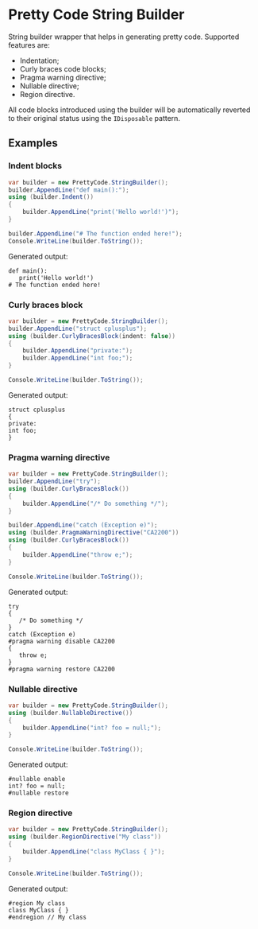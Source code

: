 # Pretty Code String Builder
String builder wrapper that helps in generating pretty code.
Supported features are:
- Indentation;
- Curly braces code blocks;
- Pragma warning directive;
- Nullable directive;
- Region directive.

All code blocks introduced using the builder will be automatically
reverted to their original status using the `IDisposable`
pattern.

## Examples

### Indent blocks
```csharp
var builder = new PrettyCode.StringBuilder();
builder.AppendLine("def main():");
using (builder.Indent())
{
    builder.AppendLine("print('Hello world!')");
}

builder.AppendLine("# The function ended here!");
Console.WriteLine(builder.ToString());
```

Generated output:
```
def main():
   print('Hello world!')
# The function ended here!
```

### Curly braces block
```csharp
var builder = new PrettyCode.StringBuilder();
builder.AppendLine("struct cplusplus");
using (builder.CurlyBracesBlock(indent: false))
{
    builder.AppendLine("private:");
    builder.AppendLine("int foo;");
}

Console.WriteLine(builder.ToString());
```

Generated output:
```
struct cplusplus
{
private:
int foo;
}
```

### Pragma warning directive
```csharp
var builder = new PrettyCode.StringBuilder();
builder.AppendLine("try");
using (builder.CurlyBracesBlock())
{
    builder.AppendLine("/* Do something */");
}

builder.AppendLine("catch (Exception e)");
using (builder.PragmaWarningDirective("CA2200"))
using (builder.CurlyBracesBlock())
{
    builder.AppendLine("throw e;");
}

Console.WriteLine(builder.ToString());
```

Generated output:
```
try
{
   /* Do something */
}
catch (Exception e)
#pragma warning disable CA2200
{
   throw e;
}
#pragma warning restore CA2200
```

### Nullable directive
```csharp
var builder = new PrettyCode.StringBuilder();
using (builder.NullableDirective())
{
    builder.AppendLine("int? foo = null;");
}

Console.WriteLine(builder.ToString());
```

Generated output:
```
#nullable enable
int? foo = null;
#nullable restore
```

### Region directive
```csharp
var builder = new PrettyCode.StringBuilder();
using (builder.RegionDirective("My class"))
{
    builder.AppendLine("class MyClass { }");
}

Console.WriteLine(builder.ToString());
```

Generated output:
```
#region My class
class MyClass { }
#endregion // My class
```